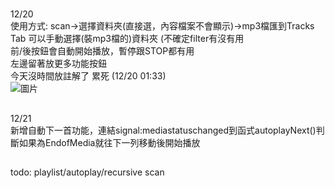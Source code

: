 #
12/20<br>
使用方式: scan->選擇資料夾(直接選，內容檔案不會顯示)->mp3檔匯到Tracks Tab
可以手動選擇(裝mp3檔的)資料夾 (不確定filter有沒有用<br>
前/後按鈕會自動開始播放，暫停跟STOP都有用<br>
左邊留著放更多功能按鈕<br>
今天沒時間放註解了 累死 (12/20 01:33)<br>
![圖片](https://github.com/user-attachments/assets/584e4850-1859-4a0f-ad84-20967120fabd)
##
12/21<br>
新增自動下一首功能，連結signal:mediastatuschanged到函式autoplayNext()判斷如果為EndofMedia就往下一列移動後開始播放
##
todo: playlist/autoplay/recursive scan
